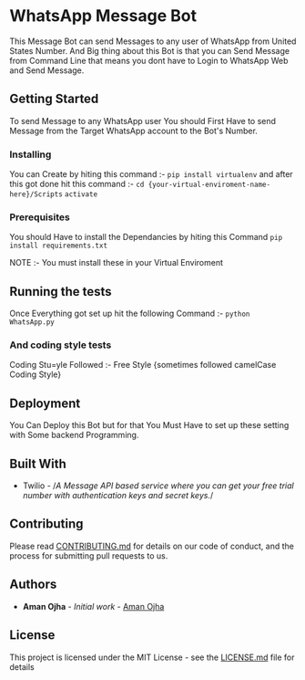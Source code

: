 # WhatsApp Message Bot

This Message Bot can send Messages to any user of WhatsApp from United States Number. And Big thing about this Bot is that you can Send Message from Command Line that means you dont have to Login to WhatsApp Web and Send Message.

## Getting Started

To send Message to any WhatsApp user You should First Have to send Message from the Target WhatsApp account to the Bot's Number.

### Installing

You can Create by hiting this command :- `pip install virtualenv`
and after this got done hit this command :- 
	`cd {your-virtual-enviroment-name-here}/Scripts`
	`activate`

### Prerequisites

You should Have to install the Dependancies by hiting this Command
`pip install requirements.txt`

NOTE :- You must install these in your Virtual Enviroment

## Running the tests

Once Everything got set up hit the following Command :- 
   `python WhatsApp.py`

### And coding style tests

Coding Stu=yle Followed :- Free Style {sometimes followed camelCase Coding Style}

## Deployment

You Can Deploy this Bot but for that You Must Have to set up these setting with Some backend Programming.

## Built With

* Twilio - /*A Message API based service where you can get your free trial number with authentication keys and secret keys.*/

## Contributing

Please read [CONTRIBUTING.md](CONTRIBUTING.md) for details on our code of conduct, and the process for submitting pull requests to us.

## Authors

* **Aman Ojha** - *Initial work* - [Aman Ojha](https://github.com/coderaman07)

## License

This project is licensed under the MIT License - see the [LICENSE.md](LICENSE) file for details
